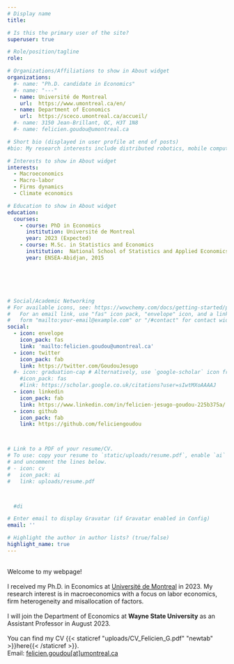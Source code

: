 ```yaml
---
# Display name
title:

# Is this the primary user of the site?
superuser: true

# Role/position/tagline
role:

# Organizations/Affiliations to show in About widget
organizations:
  #- name: "Ph.D. candidate in Economics"
  #- name: "---"
  - name: Université de Montreal
    url:  https://www.umontreal.ca/en/
  - name: Department of Economics
    url:  https://sceco.umontreal.ca/accueil/
  #- name: 3150 Jean-Brillant, QC, H3T 1N8
  #- name: felicien.goudou@umontreal.ca

# Short bio (displayed in user profile at end of posts)
#bio: My research interests include distributed robotics, mobile computing and programmable matter.

# Interests to show in About widget
interests:
  - Macroeconomics
  - Macro-labor
  - Firms dynamics
  - Climate economics

# Education to show in About widget
education:
  courses:
    - course: PhD in Economics
      institution: Université de Montreal
      year: 2023 (Expected)
    - course: M.Sc. in Statistics and Economics
      institution:  National School of Statistics and Applied Economics
      year: ENSEA-Abidjan, 2015






# Social/Academic Networking
# For available icons, see: https://wowchemy.com/docs/getting-started/page-builder/#icons
#   For an email link, use "fas" icon pack, "envelope" icon, and a link in the
#   form "mailto:your-email@example.com" or "/#contact" for contact widget.
social:
  - icon: envelope
    icon_pack: fas
    link: 'mailto:felicien.goudou@umontreal.ca'
  - icon: twitter
    icon_pack: fab
    link: https://twitter.com/GoudouJesugo
  #- icon: graduation-cap # Alternatively, use `google-scholar` icon from `ai` icon pack
    #icon_pack: fas
    #link: https://scholar.google.co.uk/citations?user=sIwtMXoAAAAJ
  - icon: linkedin
    icon_pack: fab
    link: https://www.linkedin.com/in/felicien-jesugo-goudou-225b375a/
  - icon: github
    icon_pack: fab
    link: https://github.com/feliciengoudou



# Link to a PDF of your resume/CV.
# To use: copy your resume to `static/uploads/resume.pdf`, enable `ai` icons in `params.toml`,
# and uncomment the lines below.
# - icon: cv
#   icon_pack: ai
#   link: uploads/resume.pdf



  #di

# Enter email to display Gravatar (if Gravatar enabled in Config)
email: ''

# Highlight the author in author lists? (true/false)
highlight_name: true
---
```


<!-- Nelson Bighetti is a professor of artificial intelligence at the Stanford AI Lab. His research interests include distributed robotics, mobile computing and programmable matter. He leads the Robotic Neurobiology group, which develops self-reconfiguring robots, systems of self-organizing robots, and mobile sensor networks. -->


\
Welcome to my webpage!
\
\
I received my Ph.D. in Economics at [Université de Montreal](https://sceco.umontreal.ca/accueil/) in 2023. My research interest is in macroeconomics with a focus on labor economics, firm heterogeneity and misallocation of factors.
\
\
I will join the Department of Economics at **Wayne State University** as an Assistant Professor in August 2023.
\
\
You can find my CV {{< staticref "uploads/CV_Felicien_G.pdf" "newtab" >}}here{{< /staticref >}}.
\
Email: [felicien.goudou[at]umontreal.ca](mailto:felicien.goudou@umontreal.ca)

